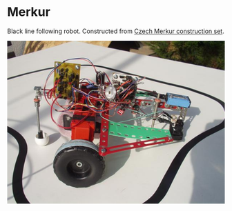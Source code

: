 # Merkur

Black line following robot. Constructed from [Czech Merkur construction set](https://eshop.merkurtoys.cz/). 

![Robot Merkur](/Merkur_Small.jpg)
